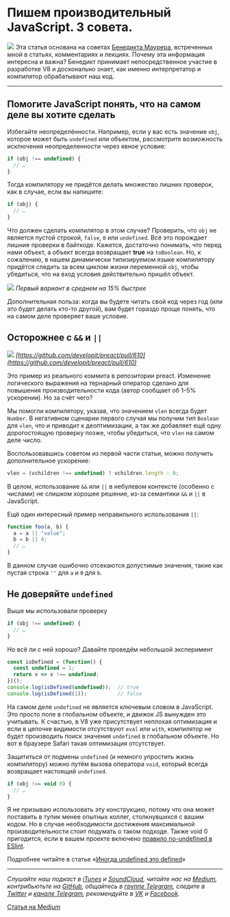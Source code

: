 
# Пишем производительный JavaScript. 3 совета.
![](https://cdn-images-1.medium.com/max/1600/1*CV60sHknbBWu54ydmw9XCg.jpeg)
Эта статья основана на советах [Бенедикта Маурера](https://twitter.com/bmeurer), встреченных мной в статьях, комментариях и лекциях. Почему эта информация интересна и важна? Бенедикт принимает непосредственное участие в разработке V8 и досконально знает, как именно интерпретатор и компилятор обрабатывают наш код.

---

## Помогите JavaScript понять, что на самом деле вы хотите сделать
Избегайте неопределённости. Например, если у вас есть значение `obj`, которое может быть `undefined` или объектом, рассмотрите возможность исключения неопределенности через явное условие:

```javascript
if (obj !== undefined) {
  // …
}
```

Тогда компилятору не придётся делать множество лишних проверок, как в случае, если вы напишите:

```javascript
if (obj) {
  // …
}
```

Что должен сделать компилятор в этом случае? Проверить, что `obj` не является пустой строкой, `false`, `0` или `undefined`. Всё это порождает лишние проверки в байткоде. Кажется, достаточно понимать, что перед нами объект, а объект всегда возвращает **true** на `toBoolean`. Но, к сожалению, в нашем динамически типизируемом языке компилятору придётся следить за всем циклом жизни переменной `obj`, чтобы убедиться, что на вход условия действительно пришёл объект.

![](https://cdn-images-1.medium.com/max/2000/1*0my1ZiCSFkinC6HB5eY4Fw.png)
*Первый вариант в среднем на 15% быстрее*

Дополнительная польза: когда вы будете читать свой код через год (или это будет делать кто-то другой), вам будет гораздо проще понять, что на самом деле проверяет ваше условие.

## Осторожнее с `&&` и `||`
![](https://cdn-images-1.medium.com/max/1600/1*8CZN4PG7s565SftA60yWCw.png)
*[https://github.com/developit/preact/pull/610](https://github.com/developit/preact/pull/610)*

Это пример из реального коммита в репозитории preact. Изменение логического выражения на тернарный оператор сделано для повышения производительности кода (автор сообщает об 1–5% ускорении). Но за счёт чего?

Мы помогли компилятору, указав, что значением `vlen` всегда будет `Number`. В негативном сценарии первого случая мы получим тип `Boolean` для `vlen`, что и приводит к деоптимизации, а так же добавляет ещё одну дорогостоящую проверку позже, чтобы убедиться, что `vlen` на самом деле число.

Воспользовавшись советом из первой части статьи, можно получить дополнительное ускорение:

```javascript
vlen = (vchildren !== undefined) ? vchildren.length : 0;
```

В целом, использование `&&` или `||` в небулевом контексте (особенно с числами) не слишком хорошее решение, из-за семантики `&&` и `||` в JavaScript.

Ещё один интересный пример неправильного использования `||`:

```javascript
function foo(a, b) {
  a = a || "value";
  b = b || 4;
  // …
}
```

В данном случае ошибочно отсекаются допустимые значения, такие как пустая строка `''` для `a` и `0` для `b`.

## Не доверяйте `undefined`
Выше мы использовали проверку 

```javascript
if (obj !== undefined) {
  // …
}
```

Но всё ли с ней хорошо? Давайте проведём небольшой эксперимент

```javascript
const isDefined = (function() {
  const undefined = 1;
  return x => x !== undefined;
})();
console.log(isDefined(undefined));  // true
console.log(isDefined(1));          // false
```

На самом деле `undefined` не является ключевым словом в JavaScript. Это просто поле в глобальном объекте, и движок JS вынужден это учитывать. К счастью, в V8 уже присутствует неплохая оптимизация и если в цепочке видимости отсутствуют `eval` или `with`, компилятор не будет производить поиск значения `undefined` в глобальном объекте. Но вот в браузере Safari такая оптимизация отсутствует. 

Защититься от подмены `undefined` (и немного упростить жизнь компилятору) можно путём вызова оператора `void`, который всегда возвращает настоящий `undefined`.

```javascript
if (obj !== void 0) {
  // …
}
```
Я не призываю использовать эту конструкцию, потому что она может поставить в тупик менее опытных коллег, столкнувшихся с вашим кодом. Но в случае необходимости достижения максимальной производительности стоит подумать о таком подходе. Также void 0 пригодится, если в вашем проекте включено [правило no-undefined в ESlint](http://eslint.org/docs/rules/no-undefined).

Подробнее читайте в статье «[Иногда undefined это defined](https://medium.com/devschacht/benedikt-meurer-sometimes-undefined-is-defined-91f32af4532c)»

---

*Слушайте наш подкаст в [iTunes](https://itunes.apple.com/ru/podcast/девшахта/id1226773343) и [SoundCloud](https://soundcloud.com/devschacht), читайте нас на [Medium](https://medium.com/devschacht), контрибьютьте на [GitHub](https://github.com/devSchacht), общайтесь в [группе Telegram](https://t.me/devSchacht), следите в [Twitter](https://twitter.com/DevSchacht) и [канале Telegram](https://t.me/devSchachtChannel), рекомендуйте в [VK](https://vk.com/devschacht) и [Facebook](https://www.facebook.com/devSchacht).*

[Статья на Medium](https://medium.com/devschacht/3-tips-about-javascript-597c33a219d6)
